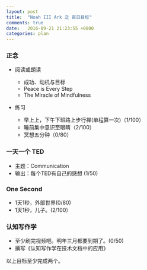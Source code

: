 ```yaml
---
layout: post
title:  "Noah III Ark 之 百日目标"
comments: true
date:   2016-09-21 21:23:55 +0800
categories: plan
---
```


### 正念
+ 阅读或朗读
    - 成功、动机与目标
    - Peace is Every Step
    - The Miracle of Mindfulness
    
+ 练习
    - 早上上，下午下班路上步行禅(单程算一次)（1/100）
    - 睡前集中意识至眼睛（2/100）
    - 冥想五分钟（0/80）

### 一天一个 TED
- 主题：Communication
- 输出：每个TED有自己的感想
(1/50)

### One Second
- 1天1秒，外部世界(0/80)
- 1天1秒，儿子。(2/100）

### 认知写作学
- 至少刷完视频吧。明年三月都要到期了。(0/50)
- 撰写《认知写作学在技术文档中的应用》

以上目标至少完成两个。
